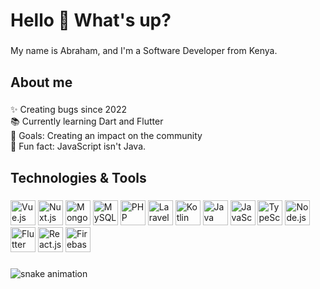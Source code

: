 <h1 align="left">Hello 👋 What's up?</h1>

###

<p align="left">My name is Abraham, and I'm a Software Developer from Kenya.</p>

###

<h2 align="left">About me</h2>

###

<p align="left">✨ Creating bugs since 2022<br>📚 Currently learning Dart and Flutter<br>🎯 Goals: Creating an impact on the community<br>🎲 Fun fact: JavaScript isn't Java.</p>

###

<h2 align="left">Technologies & Tools</h2>

###

<div align="left">
  <img src="https://cdn.jsdelivr.net/gh/devicons/devicon/icons/vuejs/vuejs-original.svg" height="40" alt="Vue.js logo" />
  <img src="https://cdn.jsdelivr.net/gh/devicons/devicon/icons/nuxtjs/nuxtjs-original.svg" height="40" alt="Nuxt.js logo" />
  <img src="https://cdn.jsdelivr.net/gh/devicons/devicon/icons/mongodb/mongodb-original.svg" height="40" alt="MongoDB logo" />
  <img src="https://cdn.jsdelivr.net/gh/devicons/devicon/icons/mysql/mysql-original.svg" height="40" alt="MySQL logo" />
  <img src="https://cdn.jsdelivr.net/gh/devicons/devicon/icons/php/php-original.svg" height="40" alt="PHP logo" />
  <img src="https://cdn.worldvectorlogo.com/logos/laravel-2.svg" height="40" alt="Laravel logo" />
  <img src="https://cdn.jsdelivr.net/gh/devicons/devicon/icons/kotlin/kotlin-original.svg" height="40" alt="Kotlin logo" />
  <img src="https://cdn.jsdelivr.net/gh/devicons/devicon/icons/java/java-original.svg" height="40" alt="Java logo" />
  <img src="https://cdn.jsdelivr.net/gh/devicons/devicon/icons/javascript/javascript-original.svg" height="40" alt="JavaScript logo" />
  <img src="https://cdn.jsdelivr.net/gh/devicons/devicon/icons/typescript/typescript-original.svg" height="40" alt="TypeScript logo" />
  <img src="https://cdn.jsdelivr.net/gh/devicons/devicon/icons/nodejs/nodejs-original.svg" height="40" alt="Node.js logo" />
  <img src="https://github.com/AbrahamKiplagat/AbrahamKiplagat/assets/110113737/4405d705-fd32-4926-825f-4c7fe50fcf85" height="40" alt="Flutter logo" />
  <img src="https://cdn.jsdelivr.net/gh/devicons/devicon/icons/react/react-original.svg" height="40" alt="React.js logo" />
  <img src="https://cdn.jsdelivr.net/gh/devicons/devicon/icons/firebase/firebase-plain.svg" height="40" alt="Firebase logo" />
</div>

###
![snake animation](https://github.com/AbrahamKiplagat/AbrahamKiplagat/blob/output/github-contribution-grid-snake.svg)
